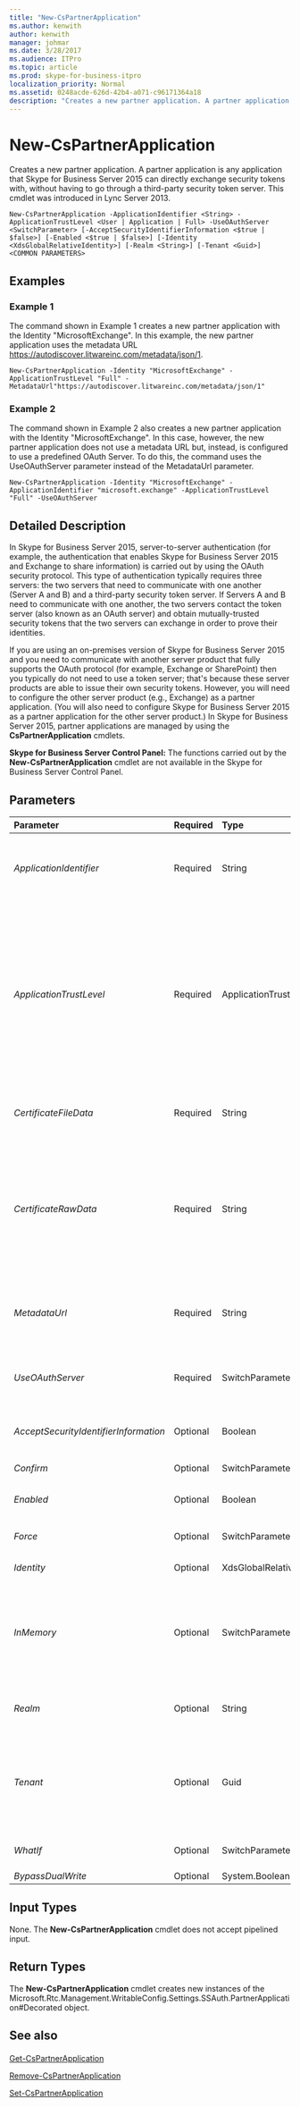 ```yaml
---
title: "New-CsPartnerApplication"
ms.author: kenwith
author: kenwith
manager: johmar
ms.date: 3/28/2017
ms.audience: ITPro
ms.topic: article
ms.prod: skype-for-business-itpro
localization_priority: Normal
ms.assetid: 0248acde-626d-42b4-a071-c96171364a18
description: "Creates a new partner application. A partner application is any application that Skype for Business Server 2015 can directly exchange security tokens with, without having to go through a third-party security token server. This cmdlet was introduced in Lync Server 2013."
---
```


# New-CsPartnerApplication
 
Creates a new partner application. A partner application is any application that Skype for Business Server 2015 can directly exchange security tokens with, without having to go through a third-party security token server. This cmdlet was introduced in Lync Server 2013.
  
```
New-CsPartnerApplication -ApplicationIdentifier <String> -ApplicationTrustLevel <User | Application | Full> -UseOAuthServer <SwitchParameter> [-AcceptSecurityIdentifierInformation <$true | $false>] [-Enabled <$true | $false>] [-Identity <XdsGlobalRelativeIdentity>] [-Realm <String>] [-Tenant <Guid>] <COMMON PARAMETERS>

```

## Examples
<a name="Examples"> </a>

### Example 1

The command shown in Example 1 creates a new partner application with the Identity "MicrosoftExchange". In this example, the new partner application uses the metadata URL https://autodiscover.litwareinc.com/metadata/json/1.
  
```
New-CsPartnerApplication -Identity "MicrosoftExchange" -ApplicationTrustLevel "Full" -MetadataUrl"https://autodiscover.litwareinc.com/metadata/json/1"
```

### Example 2

The command shown in Example 2 also creates a new partner application with the Identity "MicrosoftExchange". In this case, however, the new partner application does not use a metadata URL but, instead, is configured to use a predefined OAuth Server. To do this, the command uses the UseOAuthServer parameter instead of the MetadataUrl parameter.
  
```
New-CsPartnerApplication -Identity "MicrosoftExchange" -ApplicationIdentifier "microsoft.exchange" -ApplicationTrustLevel "Full" -UseOAuthServer
```

## Detailed Description
<a name="DetailedDescription"> </a>

In Skype for Business Server 2015, server-to-server authentication (for example, the authentication that enables Skype for Business Server 2015 and Exchange to share information) is carried out by using the OAuth security protocol. This type of authentication typically requires three servers: the two servers that need to communicate with one another (Server A and B) and a third-party security token server. If Servers A and B need to communicate with one another, the two servers contact the token server (also known as an OAuth server) and obtain mutually-trusted security tokens that the two servers can exchange in order to prove their identities.
  
If you are using an on-premises version of Skype for Business Server 2015 and you need to communicate with another server product that fully supports the OAuth protocol (for example, Exchange or SharePoint) then you typically do not need to use a token server; that's because these server products are able to issue their own security tokens. However, you will need to configure the other server product (e.g., Exchange) as a partner application. (You will also need to configure Skype for Business Server 2015 as a partner application for the other server product.) In Skype for Business Server 2015, partner applications are managed by using the **CsPartnerApplication** cmdlets.
  
 **Skype for Business Server Control Panel:** The functions carried out by the **New-CsPartnerApplication** cmdlet are not available in the Skype for Business Server Control Panel.
  
## Parameters
<a name="DetailedDescription"> </a>

|**Parameter**|**Required**|**Type**|**Description**|
|:-----|:-----|:-----|:-----|
| _ApplicationIdentifier_ <br/> |Required  <br/> |String  <br/> |Unique identifier for the partner application. The ApplicationIdentifier is provided by the server application. You cannot use the ApplicationIdentifier parameter and the MetadataUrl parameter in the same command.  <br/> |
| _ApplicationTrustLevel_ <br/> |Required  <br/> |ApplicationTrustLevel  <br/> |Specifies the level of trust between Skype for Business Server 2015 and the partner application. Allowed values are:  <br/> \* Full -- The partner application is trusted to represent itself and to impersonate any user in the realm. This is the default value.  <br/> \* Application -- The partner application is trusted to represent itself within the realm. In order to impersonate a user, it must obtain consent through from a security token server.  <br/> \* User -- The partner application must obtain consent from a security token server in order to represent a user, and cannot represent itself.  <br/> The default value is Full.  <br/> |
| _CertificateFileData_ <br/> |Required  <br/> |String  <br/> |Path to a certificate file that can be assigned to the partner application. For example:  <br/>  `-CertificateFileData "C:\Certificates\PartnerApplication.cer"` <br/> |
| _CertificateRawData_ <br/> |Required  <br/> |String  <br/> |Certificate (in Base64 encoded format) that can be assigned to the partner application. To read raw data from a certificate and then convert that data to the required format, use commands similar to these:  <br/>  `$x = Get-Content "C:\Certificates\PartnerApplication.cer" -Encoding Byte` <br/>  `$y = [Convert]::ToBase64String($x)` <br/> You can then use this syntax to assign the certificate data stored in the variable $y:  <br/>  `-CertificateRawData $y` <br/> |
| _MetadataUrl_ <br/> |Required  <br/> |String  <br/> |URL where the WS-FederationMetadata for the partner application is published. Partner applications use the metadata to agree on the types of tokens that will be exchanged as well the keys that will be used to sign these tokens.  <br/> |
| _UseOAuthServer_ <br/> |Required  <br/> |SwitchParameter  <br/> |When present, indicates that the partner application will use one of the pre-authorized OAuth servers instead of a security token server built into the application itself.  <br/> |
| _AcceptSecurityIdentifierInformation_ <br/> |Optional  <br/> |Boolean  <br/> |When set to True ($True), security identifiers (SIDs) can be used for authentication purposes. The default value is False.  <br/> |
| _Confirm_ <br/> |Optional  <br/> |SwitchParameter  <br/> |Prompts you for confirmation before executing the command.  <br/> |
| _Enabled_ <br/> |Optional  <br/> |Boolean  <br/> |When set to True the partner application will be enabled and available for immediate use. The default value is True.  <br/> |
| _Force_ <br/> |Optional  <br/> |SwitchParameter  <br/> |Suppresses the display of any non-fatal error message that might occur when running the command.  <br/> |
| _Identity_ <br/> |Optional  <br/> |XdsGlobalRelativeIdentity  <br/> |Unique identifier for the new partner application.  <br/> |
| _InMemory_ <br/> |Optional  <br/> |SwitchParameter  <br/> |Creates an object reference without actually committing the object as a permanent change. If you assign the output of this cmdlet called with this parameter to a variable, you can make changes to the properties of the object reference and then commit those changes by calling this cmdlet's matching Set- cmdlet.  <br/> |
| _Realm_ <br/> |Optional  <br/> |String  <br/> |Server-to-server security container. By default, Skype for Business Server 2015 uses your default SIP domain as its OAuth realm.  <br/> |
| _Tenant_ <br/> |Optional  <br/> |Guid  <br/> |Globally unique identifier (GUID) of the Skype for Business Online tenant account for which the new partner application is being created. For example:  <br/>  `-Tenant "38aad667-af54-4397-aaa7-e94c79ec2308"` <br/> You can return the tenant ID for each of your tenants by running this command:  <br/>  `Get-CsTenant | Select-Object DisplayName, TenantID` <br/> |
| _WhatIf_ <br/> |Optional  <br/> |SwitchParameter  <br/> |Describes what would happen if you executed the command without actually executing the command.  <br/> |
| _BypassDualWrite_ <br/> |Optional  <br/> |System.Boolean  <br/> |PARAMVALUE: $true | $false  <br/> |
   
## Input Types
<a name="InputTypes"> </a>

None. The **New-CsPartnerApplication** cmdlet does not accept pipelined input.
  
## Return Types
<a name="ReturnTypes"> </a>

The **New-CsPartnerApplication** cmdlet creates new instances of the Microsoft.Rtc.Management.WritableConfig.Settings.SSAuth.PartnerApplication#Decorated object.
  
## See also
<a name="ReturnTypes"> </a>

#### 

[Get-CsPartnerApplication](get-cspartnerapplication.md)
  
[Remove-CsPartnerApplication](remove-cspartnerapplication.md)
  
[Set-CsPartnerApplication](set-cspartnerapplication.md)

